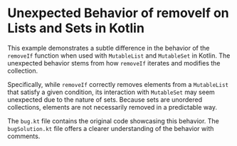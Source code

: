 # Unexpected Behavior of removeIf on Lists and Sets in Kotlin

This example demonstrates a subtle difference in the behavior of the `removeIf` function when used with `MutableList` and `MutableSet` in Kotlin.  The unexpected behavior stems from how `removeIf` iterates and modifies the collection.

Specifically, while `removeIf` correctly removes elements from a `MutableList` that satisfy a given condition, its interaction with `MutableSet` may seem unexpected due to the nature of sets. Because sets are unordered collections, elements are not necessarily removed in a predictable way.

The `bug.kt` file contains the original code showcasing this behavior. The `bugSolution.kt` file offers a clearer understanding of the behavior with comments. 
